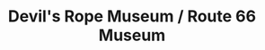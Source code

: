 ---
layout: repo
title: "Devil's Rope Museum / Route 66 Museum"
id: 17102
permalink: repos/17102/
---